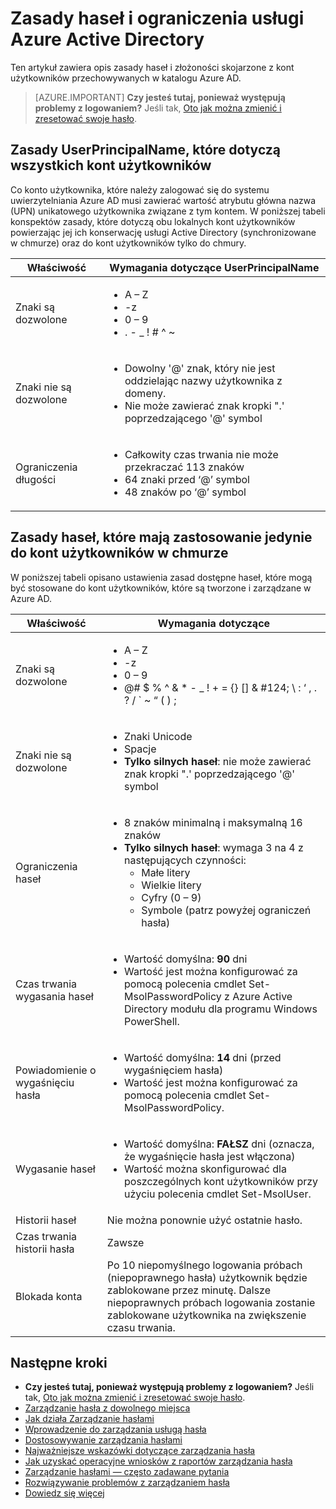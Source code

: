 <properties
    pageTitle="Zasady haseł i ograniczenia usługi Azure Active Directory | Microsoft Azure"
    description="W tym artykule opisano zasady, które dotyczą w usługi Azure Active Directory, takich jak dozwolonych znaków, długość i wygasania hasła"
  services="active-directory"
    documentationCenter=""
    authors="curtand"
    manager="femila"
    editor=""/>

<tags
    ms.service="active-directory"
    ms.workload="identity"
    ms.tgt_pltfrm="na"
    ms.devlang="na"
    ms.topic="article"
    ms.date="10/04/2016"
    ms.author="curtand"/>


# <a name="password-policies-and-restrictions-in-azure-active-directory"></a>Zasady haseł i ograniczenia usługi Azure Active Directory

Ten artykuł zawiera opis zasady haseł i złożoności skojarzone z kont użytkowników przechowywanych w katalogu Azure AD.

> [AZURE.IMPORTANT] **Czy jesteś tutaj, ponieważ występują problemy z logowaniem?** Jeśli tak, [Oto jak można zmienić i zresetować swoje hasło](active-directory-passwords-update-your-own-password.md).

## <a name="userprincipalname-policies-that-apply-to-all-user-accounts"></a>Zasady UserPrincipalName, które dotyczą wszystkich kont użytkowników

Co konto użytkownika, które należy zalogować się do systemu uwierzytelniania Azure AD musi zawierać wartość atrybutu główna nazwa (UPN) unikatowego użytkownika związane z tym kontem. W poniższej tabeli konspektów zasady, które dotyczą obu lokalnych kont użytkowników powierzając jej ich konserwację usługi Active Directory (synchronizowane w chmurze) oraz do kont użytkowników tylko do chmury.

|   Właściwość           |     Wymagania dotyczące UserPrincipalName  |
|   ----------------------- |   ----------------------- |
|  Znaki są dozwolone    |  <ul> <li>A – Z</li> <li>-z </li><li>0 – 9</li> <li> . - \_ ! \# ^ \~</li></ul> |
|  Znaki nie są dozwolone  | <ul> <li>Dowolny '@' znak, który nie jest oddzielając nazwy użytkownika z domeny.</li> <li>Nie może zawierać znak kropki ".' poprzedzającego '@' symbol</li></ul> |
| Ograniczenia długości  |       <ul> <li>Całkowity czas trwania nie może przekraczać 113 znaków</li><li>64 znaki przed ‘@’ symbol</li><li>48 znaków po ‘@’ symbol</li></ul>

## <a name="password-policies-that-apply-only-to-cloud-user-accounts"></a>Zasady haseł, które mają zastosowanie jedynie do kont użytkowników w chmurze

W poniższej tabeli opisano ustawienia zasad dostępne haseł, które mogą być stosowane do kont użytkowników, które są tworzone i zarządzane w Azure AD.

|  Właściwość       |    Wymagania dotyczące          |
|   ----------------------- |   ----------------------- |
|  Znaki są dozwolone   |   <ul><li>A – Z</li><li>-z </li><li>0 – 9</li> <li>@# $ % ^ & * - _ ! + = {} [] & #124; \ : ‘ , . ? / ` ~ “ ( ) ;</li></ul> |
|  Znaki nie są dozwolone   |       <ul><li>Znaki Unicode</li><li>Spacje</li><li> **Tylko silnych haseł**: nie może zawierać znak kropki ".' poprzedzającego '@' symbol</li></ul> |
|   Ograniczenia haseł | <ul><li>8 znaków minimalną i maksymalną 16 znaków</li><li>**Tylko silnych haseł**: wymaga 3 na 4 z następujących czynności:<ul><li>Małe litery</li><li>Wielkie litery</li><li>Cyfry (0 – 9)</li><li>Symbole (patrz powyżej ograniczeń hasła)</li></ul></li></ul> |
| Czas trwania wygasania haseł      | <ul><li>Wartość domyślna: **90** dni </li><li>Wartość jest można konfigurować za pomocą polecenia cmdlet Set-MsolPasswordPolicy z Azure Active Directory modułu dla programu Windows PowerShell.</li></ul> |
| Powiadomienie o wygaśnięciu hasła |  <ul><li>Wartość domyślna: **14** dni (przed wygaśnięciem hasła)</li><li>Wartość jest można konfigurować za pomocą polecenia cmdlet Set-MsolPasswordPolicy.</li></ul> |
| Wygasanie haseł |  <ul><li>Wartość domyślna: **FAŁSZ** dni (oznacza, że wygaśnięcie hasła jest włączona) </li><li>Wartość można skonfigurować dla poszczególnych kont użytkowników przy użyciu polecenia cmdlet Set-MsolUser. </li></ul> |
|  Historii haseł  | Nie można ponownie użyć ostatnie hasło. |
|  Czas trwania historii hasła | Zawsze |
|  Blokada konta | Po 10 niepomyślnego logowania próbach (niepoprawnego hasła) użytkownik będzie zablokowane przez minutę. Dalsze niepoprawnych próbach logowania zostanie zablokowane użytkownika na zwiększenie czasu trwania. |


## <a name="next-steps"></a>Następne kroki

* **Czy jesteś tutaj, ponieważ występują problemy z logowaniem?** Jeśli tak, [Oto jak można zmienić i zresetować swoje hasło](active-directory-passwords-update-your-own-password.md).
* [Zarządzanie hasła z dowolnego miejsca](active-directory-passwords.md)
* [Jak działa Zarządzanie hasłami](active-directory-passwords-how-it-works.md)
* [Wprowadzenie do zarządzania usługą hasła](active-directory-passwords-getting-started.md)
* [Dostosowywanie zarządzania hasłami](active-directory-passwords-customize.md)
* [Najważniejsze wskazówki dotyczące zarządzania hasła](active-directory-passwords-best-practices.md)
* [Jak uzyskać operacyjne wniosków z raportów zarządzania hasła](active-directory-passwords-get-insights.md)
* [Zarządzanie hasłami — często zadawane pytania](active-directory-passwords-faq.md)
* [Rozwiązywanie problemów z zarządzaniem hasła](active-directory-passwords-troubleshoot.md)
* [Dowiedz się więcej](active-directory-passwords-learn-more.md)
